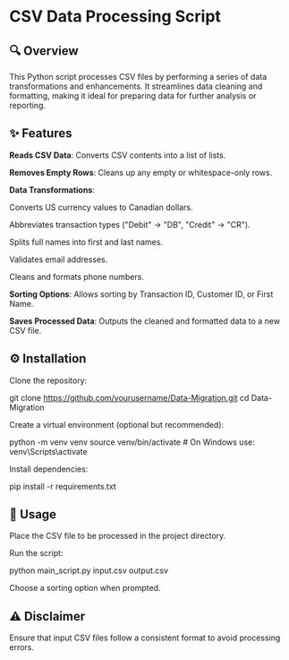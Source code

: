 # CSV Data Processing Script

## 🔍 Overview

This Python script processes CSV files by performing a series of data transformations and enhancements. It streamlines data cleaning and formatting, making it ideal for preparing data for further analysis or reporting.

## ✨ Features

**Reads CSV Data**: Converts CSV contents into a list of lists.

**Removes Empty Rows**: Cleans up any empty or whitespace-only rows.

**Data Transformations**:

Converts US currency values to Canadian dollars.

Abbreviates transaction types ("Debit" → "DB", "Credit" → "CR").

Splits full names into first and last names.

Validates email addresses.

Cleans and formats phone numbers.

**Sorting Options**: Allows sorting by Transaction ID, Customer ID, or First Name.

**Saves Processed Data**: Outputs the cleaned and formatted data to a new CSV file.

## ⚙️ Installation

Clone the repository:

git clone https://github.com/yourusername/Data-Migration.git
cd Data-Migration

Create a virtual environment (optional but recommended):

python -m venv venv
source venv/bin/activate  # On Windows use: venv\Scripts\activate

Install dependencies:

pip install -r requirements.txt

## 🚀 Usage

Place the CSV file to be processed in the project directory.

Run the script:

python main_script.py input.csv output.csv

Choose a sorting option when prompted.


## ⚠️ Disclaimer

Ensure that input CSV files follow a consistent format to avoid processing errors.
